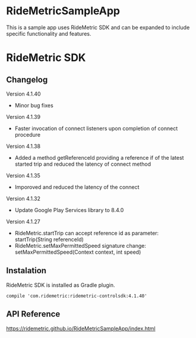 # RideMetricSampleApp
This is a sample app uses RideMetric SDK and can be expanded to include specific functionality and features.

# RideMetric SDK
## Changelog
Version 4.1.40
* Minor bug fixes

Version 4.1.39
* Faster invocation of connect listeners upon completion of connect procedure

Version 4.1.38
* Added a method getReferenceId providing a reference if of the latest started trip and reduced the latency of connect method

Version 4.1.35
* Imporoved and reduced the latency of the connect

Version 4.1.32
* Update Google Play Services library to 8.4.0

Version 4.1.27
* RideMetric.startTrip can accept reference id as parameter: startTrip(String referenceId)
* RideMetric.setMaxPermittedSpeed signature change: setMaxPermittedSpeed(Context context, int speed)


## Instalation
RideMetric SDK is installed as Gradle plugin.
```
compile 'com.ridemetric:ridemetric-controlsdk:4.1.40'
```

## API Reference
<https://ridemetric.github.io/RideMetricSampleApp/index.html>
